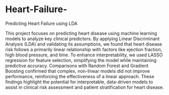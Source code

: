 # Heart-Failure-
Predicting Heart Failure using LDA

This project focuses on predicting heart disease using machine learning models to analyze key clinical predictors. By applying Linear Discriminant Analysis (LDA) and validating its assumptions, we found that heart disease risk follows a primarily linear relationship with factors like ejection fraction, high blood pressure, and time. To enhance interpretability, we used LASSO regression for feature selection, simplifying the model while maintaining predictive accuracy. Comparisons with Random Forest and Gradient Boosting confirmed that complex, non-linear models did not improve performance, reinforcing the effectiveness of a linear approach. These findings highlight the potential for interpretable, data-driven models to assist in clinical risk assessment and patient stratification for heart disease.
